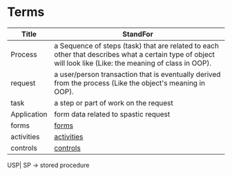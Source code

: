 # Terms

Title|StandFor
------|-----
Process|a Sequence of steps (task) that are related to each other that describes what a certain type of object will look like (Like: the meaning of class in OOP).
request| a user/person transaction that is eventually derived from the process (Like the object's meaning in OOP).
task| a step or part of work on the request
Application |form data related to spastic request
forms|[forms](./st_forms.md/#overview)
activities|[activities](./st_activity.md/#overview)
controls|[controls](./controls.md/#overview)

USP| SP ->  stored procedure
